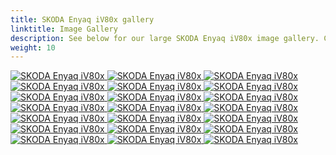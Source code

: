 ```yaml
---
title: SKODA Enyaq iV80x gallery
linktitle: Image Gallery
description: See below for our large SKODA Enyaq iV80x image gallery. Click pictures for high-resolution versions.
weight: 10
---
```

<!-- markdownlint-disable MD033 -->
<div class="pswp-gallery pswp-gallery--single-column" id="my-gallery">
<a href="https://media.evkx.net/multimedia/models/skoda/enyaq_iv/enyaq_iv80x/charging_1.jpg"
data-pswp-src="https://media.evkx.net/multimedia/models/skoda/enyaq_iv/enyaq_iv80x/charging_1.jpg"
data-pswp-width="3000"
data-pswp-height="2000" 
target="_blank">
<img src="https://media.evkx.net/multimedia/models/skoda/enyaq_iv/enyaq_iv80x/charging_1_st.jpg" alt="SKODA Enyaq iV80x" />
</a>
<a href="https://media.evkx.net/multimedia/models/skoda/enyaq_iv/enyaq_iv80x/exterior_1.jpg"
data-pswp-src="https://media.evkx.net/multimedia/models/skoda/enyaq_iv/enyaq_iv80x/exterior_1.jpg"
data-pswp-width="3000"
data-pswp-height="1999" 
target="_blank">
<img src="https://media.evkx.net/multimedia/models/skoda/enyaq_iv/enyaq_iv80x/exterior_1_st.jpg" alt="SKODA Enyaq iV80x" />
</a>
<a href="https://media.evkx.net/multimedia/models/skoda/enyaq_iv/enyaq_iv80x/exterior_2.jpg"
data-pswp-src="https://media.evkx.net/multimedia/models/skoda/enyaq_iv/enyaq_iv80x/exterior_2.jpg"
data-pswp-width="3000"
data-pswp-height="2000" 
target="_blank">
<img src="https://media.evkx.net/multimedia/models/skoda/enyaq_iv/enyaq_iv80x/exterior_2_st.jpg" alt="SKODA Enyaq iV80x" />
</a>
<a href="https://media.evkx.net/multimedia/models/skoda/enyaq_iv/enyaq_iv80x/exterior_3.jpg"
data-pswp-src="https://media.evkx.net/multimedia/models/skoda/enyaq_iv/enyaq_iv80x/exterior_3.jpg"
data-pswp-width="3000"
data-pswp-height="1999" 
target="_blank">
<img src="https://media.evkx.net/multimedia/models/skoda/enyaq_iv/enyaq_iv80x/exterior_3_st.jpg" alt="SKODA Enyaq iV80x" />
</a>
<a href="https://media.evkx.net/multimedia/models/skoda/enyaq_iv/enyaq_iv80x/exterior_4.jpg"
data-pswp-src="https://media.evkx.net/multimedia/models/skoda/enyaq_iv/enyaq_iv80x/exterior_4.jpg"
data-pswp-width="3000"
data-pswp-height="1999" 
target="_blank">
<img src="https://media.evkx.net/multimedia/models/skoda/enyaq_iv/enyaq_iv80x/exterior_4_st.jpg" alt="SKODA Enyaq iV80x" />
</a>
<a href="https://media.evkx.net/multimedia/models/skoda/enyaq_iv/enyaq_iv80x/frontseats_1.jpg"
data-pswp-src="https://media.evkx.net/multimedia/models/skoda/enyaq_iv/enyaq_iv80x/frontseats_1.jpg"
data-pswp-width="3000"
data-pswp-height="1999" 
target="_blank">
<img src="https://media.evkx.net/multimedia/models/skoda/enyaq_iv/enyaq_iv80x/frontseats_1_st.jpg" alt="SKODA Enyaq iV80x" />
</a>
<a href="https://media.evkx.net/multimedia/models/skoda/enyaq_iv/enyaq_iv80x/frontseats_2.jpg"
data-pswp-src="https://media.evkx.net/multimedia/models/skoda/enyaq_iv/enyaq_iv80x/frontseats_2.jpg"
data-pswp-width="3000"
data-pswp-height="1999" 
target="_blank">
<img src="https://media.evkx.net/multimedia/models/skoda/enyaq_iv/enyaq_iv80x/frontseats_2_st.jpg" alt="SKODA Enyaq iV80x" />
</a>
<a href="https://media.evkx.net/multimedia/models/skoda/enyaq_iv/enyaq_iv80x/frontseats_3.jpg"
data-pswp-src="https://media.evkx.net/multimedia/models/skoda/enyaq_iv/enyaq_iv80x/frontseats_3.jpg"
data-pswp-width="3000"
data-pswp-height="2001" 
target="_blank">
<img src="https://media.evkx.net/multimedia/models/skoda/enyaq_iv/enyaq_iv80x/frontseats_3_st.jpg" alt="SKODA Enyaq iV80x" />
</a>
<a href="https://media.evkx.net/multimedia/models/skoda/enyaq_iv/enyaq_iv80x/frontseats_4.jpg"
data-pswp-src="https://media.evkx.net/multimedia/models/skoda/enyaq_iv/enyaq_iv80x/frontseats_4.jpg"
data-pswp-width="3000"
data-pswp-height="2001" 
target="_blank">
<img src="https://media.evkx.net/multimedia/models/skoda/enyaq_iv/enyaq_iv80x/frontseats_4_st.jpg" alt="SKODA Enyaq iV80x" />
</a>
<a href="https://media.evkx.net/multimedia/models/skoda/enyaq_iv/enyaq_iv80x/headlights_1.jpg"
data-pswp-src="https://media.evkx.net/multimedia/models/skoda/enyaq_iv/enyaq_iv80x/headlights_1.jpg"
data-pswp-width="3000"
data-pswp-height="2000" 
target="_blank">
<img src="https://media.evkx.net/multimedia/models/skoda/enyaq_iv/enyaq_iv80x/headlights_1_st.jpg" alt="SKODA Enyaq iV80x" />
</a>
<a href="https://media.evkx.net/multimedia/models/skoda/enyaq_iv/enyaq_iv80x/interior_1.jpg"
data-pswp-src="https://media.evkx.net/multimedia/models/skoda/enyaq_iv/enyaq_iv80x/interior_1.jpg"
data-pswp-width="3000"
data-pswp-height="1999" 
target="_blank">
<img src="https://media.evkx.net/multimedia/models/skoda/enyaq_iv/enyaq_iv80x/interior_1_st.jpg" alt="SKODA Enyaq iV80x" />
</a>
<a href="https://media.evkx.net/multimedia/models/skoda/enyaq_iv/enyaq_iv80x/interior_2.jpg"
data-pswp-src="https://media.evkx.net/multimedia/models/skoda/enyaq_iv/enyaq_iv80x/interior_2.jpg"
data-pswp-width="3000"
data-pswp-height="1999" 
target="_blank">
<img src="https://media.evkx.net/multimedia/models/skoda/enyaq_iv/enyaq_iv80x/interior_2_st.jpg" alt="SKODA Enyaq iV80x" />
</a>
<a href="https://media.evkx.net/multimedia/models/skoda/enyaq_iv/enyaq_iv80x/interior_3.jpg"
data-pswp-src="https://media.evkx.net/multimedia/models/skoda/enyaq_iv/enyaq_iv80x/interior_3.jpg"
data-pswp-width="3000"
data-pswp-height="2001" 
target="_blank">
<img src="https://media.evkx.net/multimedia/models/skoda/enyaq_iv/enyaq_iv80x/interior_3_st.jpg" alt="SKODA Enyaq iV80x" />
</a>
<a href="https://media.evkx.net/multimedia/models/skoda/enyaq_iv/enyaq_iv80x/main_1.jpg"
data-pswp-src="https://media.evkx.net/multimedia/models/skoda/enyaq_iv/enyaq_iv80x/main_1.jpg"
data-pswp-width="3000"
data-pswp-height="2000" 
target="_blank">
<img src="https://media.evkx.net/multimedia/models/skoda/enyaq_iv/enyaq_iv80x/main_1_st.jpg" alt="SKODA Enyaq iV80x" />
</a>
<a href="https://media.evkx.net/multimedia/models/skoda/enyaq_iv/enyaq_iv80x/screens_1.jpg"
data-pswp-src="https://media.evkx.net/multimedia/models/skoda/enyaq_iv/enyaq_iv80x/screens_1.jpg"
data-pswp-width="3000"
data-pswp-height="1999" 
target="_blank">
<img src="https://media.evkx.net/multimedia/models/skoda/enyaq_iv/enyaq_iv80x/screens_1_st.jpg" alt="SKODA Enyaq iV80x" />
</a>
<a href="https://media.evkx.net/multimedia/models/skoda/enyaq_iv/enyaq_iv80x/screens_2.jpg"
data-pswp-src="https://media.evkx.net/multimedia/models/skoda/enyaq_iv/enyaq_iv80x/screens_2.jpg"
data-pswp-width="3000"
data-pswp-height="1749" 
target="_blank">
<img src="https://media.evkx.net/multimedia/models/skoda/enyaq_iv/enyaq_iv80x/screens_2_st.jpg" alt="SKODA Enyaq iV80x" />
</a>
<a href="https://media.evkx.net/multimedia/models/skoda/enyaq_iv/enyaq_iv80x/screens_3.jpg"
data-pswp-src="https://media.evkx.net/multimedia/models/skoda/enyaq_iv/enyaq_iv80x/screens_3.jpg"
data-pswp-width="3000"
data-pswp-height="2000" 
target="_blank">
<img src="https://media.evkx.net/multimedia/models/skoda/enyaq_iv/enyaq_iv80x/screens_3_st.jpg" alt="SKODA Enyaq iV80x" />
</a>
<a href="https://media.evkx.net/multimedia/models/skoda/enyaq_iv/enyaq_iv80x/screens_4.jpg"
data-pswp-src="https://media.evkx.net/multimedia/models/skoda/enyaq_iv/enyaq_iv80x/screens_4.jpg"
data-pswp-width="3000"
data-pswp-height="2001" 
target="_blank">
<img src="https://media.evkx.net/multimedia/models/skoda/enyaq_iv/enyaq_iv80x/screens_4_st.jpg" alt="SKODA Enyaq iV80x" />
</a>
<a href="https://media.evkx.net/multimedia/models/skoda/enyaq_iv/enyaq_iv80x/secondrowseats_1.jpg"
data-pswp-src="https://media.evkx.net/multimedia/models/skoda/enyaq_iv/enyaq_iv80x/secondrowseats_1.jpg"
data-pswp-width="3000"
data-pswp-height="1999" 
target="_blank">
<img src="https://media.evkx.net/multimedia/models/skoda/enyaq_iv/enyaq_iv80x/secondrowseats_1_st.jpg" alt="SKODA Enyaq iV80x" />
</a>
<a href="https://media.evkx.net/multimedia/models/skoda/enyaq_iv/enyaq_iv80x/secondrowseats_2.jpg"
data-pswp-src="https://media.evkx.net/multimedia/models/skoda/enyaq_iv/enyaq_iv80x/secondrowseats_2.jpg"
data-pswp-width="3000"
data-pswp-height="1999" 
target="_blank">
<img src="https://media.evkx.net/multimedia/models/skoda/enyaq_iv/enyaq_iv80x/secondrowseats_2_st.jpg" alt="SKODA Enyaq iV80x" />
</a>
<a href="https://media.evkx.net/multimedia/models/skoda/enyaq_iv/enyaq_iv80x/trunk_1.jpg"
data-pswp-src="https://media.evkx.net/multimedia/models/skoda/enyaq_iv/enyaq_iv80x/trunk_1.jpg"
data-pswp-width="3000"
data-pswp-height="2000" 
target="_blank">
<img src="https://media.evkx.net/multimedia/models/skoda/enyaq_iv/enyaq_iv80x/trunk_1_st.jpg" alt="SKODA Enyaq iV80x" />
</a>
</div>
<script type="module">
  import PhotoSwipeLightbox from '/js/photoswipe-lightbox.esm.js';
    const lightbox = new PhotoSwipeLightbox({
       gallery: '#my-gallery',
        children: 'a',
        pswpModule: () => import('/js/photoswipe.esm.js')
    });
lightbox.init();
</script>
